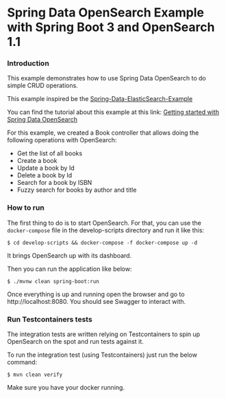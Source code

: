 # Spring Data OpenSearch Example with Spring Boot 3 and OpenSearch 1.1

### Introduction

This example demonstrates how to use Spring Data OpenSearch to do simple CRUD operations.

This example inspired be
the [Spring-Data-ElasticSearch-Example](https://github.com/kasramp/Spring-Data-ElasticSearch-Example/tree/master)

You can find the tutorial about this example at this
link: [Getting started with Spring Data OpenSearch](https://medium.com/level-up-roadmap/getting-started-with-spring-boot-data-opensearch-3acde70492a8)

For this example, we created a Book controller that allows doing the following operations with OpenSearch:

* Get the list of all books
* Create a book
* Update a book by Id
* Delete a book by Id
* Search for a book by ISBN
* Fuzzy search for books by author and title

### How to run

The first thing to do is to start OpenSearch. For that, you can use the `docker-compose` file in the develop-scripts
directory and run it like this:

```shell
$ cd develop-scripts && docker-compose -f docker-compose up -d
```

It brings OpenSearch up with its dashboard.

Then you can run the application like below:

```shell
$ ./mvnw clean spring-boot:run
```

Once everything is up and running open the browser and go to http://localhost:8080. You should see Swagger to interact
with.

### Run Testcontainers tests

The integration tests are written relying on Testcontainers to spin up OpenSearch on the spot and run tests against it.

To run the integration test (using Testcontainers) just run the below command:

```shell
$ mvn clean verify
```

Make sure you have your docker running.
